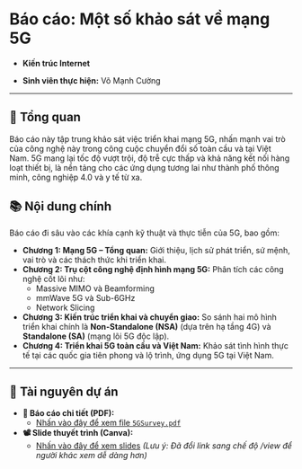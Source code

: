 # Báo cáo: Một số khảo sát về mạng 5G

* **Kiến trúc Internet**

* **Sinh viên thực hiện:** Võ Mạnh Cường

---

## 📖 Tổng quan

Báo cáo này tập trung khảo sát việc triển khai mạng 5G, nhấn mạnh vai trò của công nghệ này trong công cuộc chuyển đổi số toàn cầu và tại Việt Nam. 5G mang lại tốc độ vượt trội, độ trễ cực thấp và khả năng kết nối hàng loạt thiết bị, là nền tảng cho các ứng dụng tương lai như thành phố thông minh, công nghiệp 4.0 và y tế từ xa.

## 📚 Nội dung chính

Báo cáo đi sâu vào các khía cạnh kỹ thuật và thực tiễn của 5G, bao gồm:

* **Chương 1: Mạng 5G – Tổng quan:** Giới thiệu, lịch sử phát triển, sứ mệnh, vai trò và các thách thức khi triển khai.
* **Chương 2: Trụ cột công nghệ định hình mạng 5G:** Phân tích các công nghệ cốt lõi như:
    * Massive MIMO và Beamforming
    * mmWave 5G và Sub-6GHz
    * Network Slicing
* **Chương 3: Kiến trúc triển khai và chuyển giao:** So sánh hai mô hình triển khai chính là **Non-Standalone (NSA)** (dựa trên hạ tầng 4G) và **Standalone (SA)** (mạng lõi 5G độc lập).
* **Chương 4: Triển khai 5G toàn cầu và Việt Nam:** Khảo sát tình hình thực tế tại các quốc gia tiên phong và lộ trình, ứng dụng 5G tại Việt Nam.

---

## 🔗 Tài nguyên dự án

* **📄 Báo cáo chi tiết (PDF):**
    * [Nhấn vào đây để xem file `5GSurvey.pdf`](./5GSurvey.pdf)
* **📽️ Slide thuyết trình (Canva):**
    * [Nhấn vào đây để xem slides](https://www.canva.com/design/DAGiiv_9U64/LpHqOioFcelCuFieM_Tp6w/view) 
    *(Lưu ý: Đã đổi link sang chế độ /view để người khác xem dễ dàng hơn)*